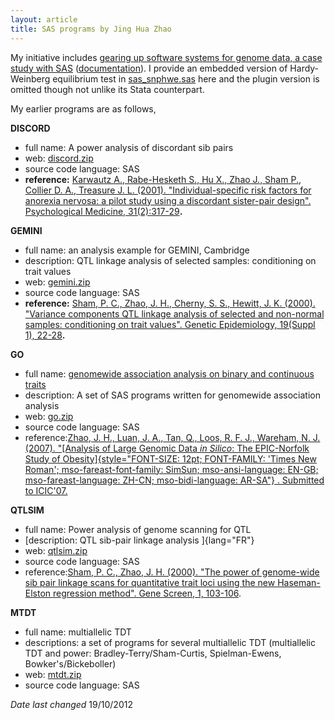```yaml
---
layout: article
title: SAS programs by Jing Hua Zhao
---
```


My initiative includes [gearing up software systems for genome data, a
case study with SAS](software/sasgwa.zip)
([documentation](software/bionote4.pdf)). I provide an embedded version
of Hardy-Weinberg equilibrium test in
[sas\_snphwe.sas](software/sas_snphwe.sas) here and the plugin version
is omitted though not unlike its Stata counterpart.

My earlier programs are as follows,

**DISCORD**

-   full name: A power analysis of discordant sib pairs
-   web: [discord.zip](software/discord.zip)
-   source code language: SAS
-   **reference:** [Karwautz A., Rabe-Hesketh S., Hu X., Zhao J., Sham
    P., Collier D. A., Treasure J. L. (2001). \"Individual-specific risk
    factors for anorexia nervosa: a pilot study using a discordant
    sister-pair design\". Psychological Medicine,
    31(2):317-29](paper/pm01.pdf)**.**

**GEMINI**

-   full name: an analysis example for GEMINI, Cambridge
-   description: QTL linkage analysis of selected samples: conditioning
    on trait values
-   web: [gemini.zip](software/gemini.zip)
-   source code language: SAS
-   **reference:** [Sham, P. C., Zhao, J. H., Cherny, S. S., Hewitt, J.
    K. (2000). \"Variance components QTL linkage analysis of selected
    and non-normal samples: conditioning on trait values\". Genetic
    Epidemiology, 19(Suppl 1), 22-28](paper/ge00.pdf)**.**

**GO**

-   full name: [genomewide association analysis on binary and continuous
    traits](software/go.htm)
-   description: A set of SAS programs written for genomewide
    association analysis
-   web: [go.zip](software/go.zip)
-   source code language: SAS
-   reference:[Zhao, J. H., Luan, J. A., Tan, Q., Loos, R. F. J.,
    Wareham, N. J. (2007). \"[Analysis of Large Genomic Data *in
    Silico*: The EPIC-Norfolk Study of
    Obesity]{style="FONT-SIZE: 12pt; FONT-FAMILY: 'Times New Roman'; mso-fareast-font-family: SimSun; mso-ansi-language: EN-GB; mso-fareast-language: ZH-CN; mso-bidi-language: AR-SA"}
    . Submitted to ICIC\'07.](paper/ICIC07.pdf)

**QTLSIM**

-   full name: Power analysis of genome scanning for QTL
-   [description: QTL sib-pair linkage analysis ]{lang="FR"}
-   web: [qtlsim.zip](software/qtlsim.zip)
-   source code language: SAS
-   reference:[Sham, P. C., Zhao, J. H. (2000). \"The power of
    genome-wide sib pair linkage scans for quantitative trait loci using
    the new Haseman-Elston regression method\". Gene Screen, 1,
    103-106](paper/gs00.pdf).

**MTDT**

-   full name: multiallelic TDT
-   descriptions: a set of programs for several multiallelic TDT
    (multiallelic TDT and power: Bradley-Terry/Sham-Curtis,
    Spielman-Ewens, Bowker\'s/Bickeboller)
-   web: [mtdt.zip](software/mtdt.zip)
-   source code language: SAS

*Date last changed* 19/10/2012
